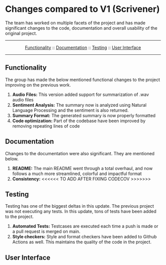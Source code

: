 # Changes compared to V1 (Scrivener)

The team has worked on multiple facets of the project and has made significant changes to the code, documentation and overall usability of the original project. 

---

<p align="center">
  <a href="#functionality">Functionality</a>
  ::
  <a href="#documentation">Documentation</a>
  ::
  <a href="#testing">Testing</a>
  ::
  <a href="#user-interface">User Interface</a>
</p>

---

## Functionality
The group has made the below mentioned functional changes to the project improving on the previous work.
1. **Audio Files:** This version added support for summarization of .wav audio files
2. **Sentiment Analysis:** The summary now is analyzed using Natural Language Processing and the sentiment is also returned.
3. **Summary Format:** The generated summary is now properly formatted
4. **Code optimization:** Part of the codebase have been improved by removing repeating lines of code

## Documentation
Changes to the documentation were also significant. They are mentioned below.
1. **README:** The main README went through a total overhaul, and now follows a much more streamlined, colorful and impactful format
2. **Consistency:** <<<<<< TO ADD AFTER FIXING CODECOV >>>>>>>

## Testing
Testing has one of the biggest deltas in this update. The previous project was not executing any tests. In this update, tons of tests have been added to the project.
1. **Automated Tests:** Testcases are executed each time a push is made or a pull request is merged on main.
2. **Style checkers:** Style and format checkers have been added to Github Actions as well. This maintains the quality of the code in the project.

## User Interface
